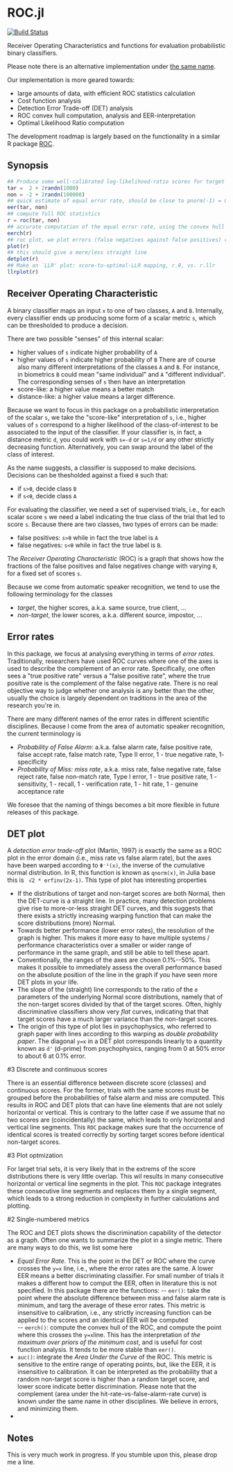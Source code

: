 ROC.jl
======
[![Build Status](https://travis-ci.org/davidavdav/ROC.jl.svg?branch=master)](https://travis-ci.org/davidavdav/ROC.jl)


Receiver Operating Characteristics and functions for evaluation probabilistic binary classifiers. 

Please note there is an alternative implementation under [the same name](https://github.com/diegozea/ROC.jl).

Our implementation is more geared towards:
 - large amounts of data, with efficient ROC statistics calculation
 - Cost function analysis
 - Detection Error Trade-off (DET) analysis
 - ROC convex hull computation, analysis and EER-interpretation
 - Optimal Likelihood Ratio computation

The development roadmap is largely based on the functionality in a similar R package [ROC](https://github.com/davidavdav/ROC). 

Synopsis
----
```julia
## Produce some well-calibrated log-likelihood-ratio scores for target and non-target class:
tar =  2 + 2randn(1000)
non = -2 + 2randn(100000)
## quick estimate of equal error rate, should be close to pnorm(-1) = 0.5 + 0.5erf(-1/√2)
eer(tar, non) 
## compute full ROC statistics
r = roc(tar, non)
## accurate computation of the equal error rate, using the convex hull
eerch(r)
## roc plot, we plot errors (false negatives against false positives) rather than hits vs. false alarms.  
plot(r)
## this should give a more/less straight line
detplot(r)
## Make an `LLR' plot: score-to-optimal-LLR mapping, r.θ, vs. r.llr
llrplot(r)
```

Receiver Operating Characteristic
----
A binary classifier maps an input `x` to one of two classes, `A` and `B`.  Internally, every classifier ends up producing some form of a scalar metric `s`, which can be thresholded to produce a decision.

There are two possible "senses" of this internal scalar:
- higher values of `s` indicate higher probability of `A`
- higher values of `s` indicate higher probability of `B`
There are of course also many different interpretations of the classes `A` and `B`.  For instance, in biometrics `B` could mean "same individual" and `A` "different individual".  The corresponding senses of `s` then have an interpretation
- score-like: a higher value means a better match
- distance-like: a higher value means a larger difference.

Because we want to focus in this package on a probabilistic interpretation of the scalar `s`, we take the "score-like" interpretation of `s`, i.e., higher values of `s` correspond to a higher likelihood of the class-of-interest to be associated to the input of the classifier.  If your classifier is, in fact, a distance metric `d`, you could work with `s=-d` or `s=1/d` or any other strictly decreasing function.  Alternatively, you can swap around the label of the class of interest. 

As the name suggests, a classifier is supposed to make decisions.  Decisions can be thesholded against a fixed `θ` such that:
- if `s>θ`, decide class `B`
- if `s<θ`, decide class `A`

For evaluating the classifier, we need a set of supervised trials, i.e., for each scalar score `s` we need a label indicating the true class of the trial that led to score `s`.  Because there are two classes, two types of errors can be made:
- false positives: `s>θ` while in fact the true label is `A`
- false negatives: `s<θ` while in fact the true label is `B`.

The _Receiver Operating Characteristic_ (ROC) is a graph that shows how the fractions of the false positives and false negatives change with varying `θ`, for a fixed set of scores `s`.

Because we come from automatic speaker recognition, we tend to use the following terminology for the classes
- *target*, the higher scores, a.k.a. same source, true client, ...
- *non-target*, the lower scores, a.k.a. different source, impostor, ...

Error rates
------
In this package, we focus at analysing everything in terms of _error rates_.  Traditionally, researchers have used ROC curves where one of the axes is used to describe the complement of an error rate.  Specifically, one often sees a "true positive rate" versus a "false positive rate", where the true positive rate is the complement of the false negative rate.  There is no real objective way to judge whether one analysis is any better than the other, usually the choice is largely dependent on traditions in the area of the research you're in.

There are many different names of the error rates in different scientific disciplines.  Because I come from the area of automatic speaker recognition, the current terminology is
 - *Probability of False Alarm*: a.k.a. false alarm rate, false positive rate, false accept rate, false match rate, Type II error, 1 - true negative rate, 1- specificity
 - *Probability of Miss: miss rate*, a.k.a. miss rate, false negative rate, false reject rate, false non-match rate, Type I error, 1 - true positive rate, 1 - sensitivity, 1 - recall, 1 - verification rate, 1 - hit rate, 1 - genuine acceptance rate

We foresee that the naming of things becomes a bit more flexible in future releases of this package. 

DET plot
-------

A _detection error trade-off_ plot (Martin, 1997) is exactly the same as a ROC plot in the error domain (i.e., miss rate vs false alarm rate), but the axes have been warped according to `Φ⁻¹(x)`, the inverse of the cumulative normal distribution.  In R, this function is known as `qnorm(x)`, in Julia base this is ` √2 * erfinv(2x-1)`.  This type of plot has interesting properties
- If the distributions of target and non-target scores are both Normal, then the DET-curve is a straight line.  In practice, many detection problems give rise to more-or-less straight DET curves, and this suggests that there exists a strictly increasing warping function that can make the score distributions (more) Normal. 
- Towards better performance (lower error rates), the resolution of the graph is higher.  This makes it more easy to have multiple systems / performance characteristics over a smaller or wider range of performance in the same graph, and still be able to tell these apart.
- Conventionally, the ranges of the axes are chosen 0.1%--50%.  This makes it possible to immediately assess the overall performance based on the absolute position of the line in the graph if you have seen more DET plots in your life.
- The slope of the (straight) line corresponds to the ratio of the `σ` parameters of the underlying Normal score distributions, namely that of the non-target scores divided by that of the target scores.  Often, highly discriminative classifiers show very _flat_ curves, indicating that that target scores have a much larger variance than the non-target scores.  
- The origin of this type of plot lies in psychophysics, who referred to graph paper with lines according to this warping as _double probability paper_.  The diagonal `y=x` in a DET plot corresponds linearly to a quantity known as `d'` (d-prime) from psychophysics, ranging from 0 at 50% error to about 6 at 0.1% error. 

#3 Discrete and continuous scores

There is an essential difference between discrete score (classes) and continuous scores.  For the former, trials with the same scores must be grouped before the probabilities of false alarm and miss are computed.  This results in ROC and DET plots that can have line elements that are not solely horizontal or vertical.  This is contrary to the latter case if we assume that no two scores are (coincidentally)  the same, which leads to only horizontal and vertical line segments.  This `ROC` package makes sure that the occurrence of identical scores is treated correctly by sorting target scores before identical non-target scores. 

#3 Plot optmization

For larget trial sets, it is very likely that in the extrems of the score distributions there is very little overlap.  This wil results in many consecutive horizontal or vertical line segments in the plot.   This `ROC` package integrates these consecutive line segments and replaces them by a single segment, which leads to a strong reduction in complexity in further calculations and plotting.  

#2 Single-numbered metrics

The ROC and DET plots shows the discrimination capability of the detector as a graph.  Often one wants to summarize the plot in a single metric.  There are many ways to do this, we list some here
- *Equal Error Rate*.  This is the point in the DET or ROC where the curve crosses the `y=x` line, i.e., where the error rates are the same.  A lower EER means a better discriminating classifier.  For small number of trials it makes a different how to comput the EER, often in literature this is not specified.  In this package there are the functions:
-- `eer()`: take the point where the absolute difference between miss and false alarm rate is minimum, and targ the average of these error rates.  This metric is insensitive to calibration, i.e., any strictly increasing function can be applied to the scores and an identical EER will be computed  
-- `eerch()`: compute the convex hull of the ROC, and compute the point where this crosses the `y=x`line.  This has the interpretation of _the maximum over priors of the minimum cost_, and is useful for cost function analysis.  It tends to be more stable than `eer()`.
- `auc()`: integrate the _Area Under the Curve_ of the ROC.  This metric is sensitive to the entire range of operating points, but, like the EER, it is insensitive to calibration.  It can be interpreted as the probability that a random non-target score is higher than a random target score, and lower score indicate better discrimination.  Please note that the complement (area under the hit-rate-vs-false-alarm-rate curve) is known under the same name in other disciplines.  We believe in errors, and minimizing them.  
- 
Notes
-----
This is very much work in progress.  If you stumble upon this, please drop me a line. 
